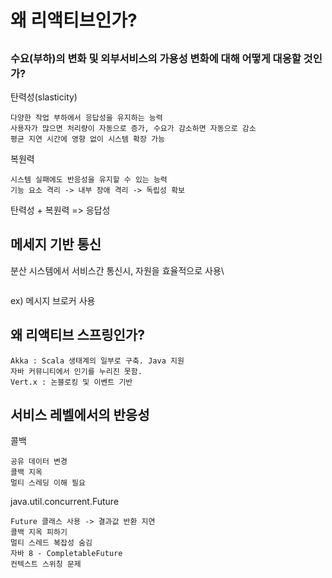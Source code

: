# 왜 리액티브인가?

## &#x20;<a href="#undefined" id="undefined"></a>

### 수요(부하)의 변화 및 외부서비스의 가용성 변화에 대해 어떻게 대응할 것인가?

탄력성(slasticity)

```
다양한 작업 부하에서 응답성을 유지하는 능력
사용자가 많으면 처리량이 자동으로 증가, 수요가 감소하면 자동으로 감소
평균 지연 시간에 영향 없이 시스템 확장 가능
```

복원력

```
시스템 실패에도 반응성을 유지할 수 있는 능력
기능 요소 격리 -> 내부 장애 격리 -> 독립성 확보
```

탄력성 + 복원력 => 응답성

## 메세지 기반 통신 <a href="#undefined" id="undefined"></a>

분산 시스템에서 서비스간 통신시, 자원을 효율적으로 사용\


<figure><img src="https://velog.velcdn.com/images/garin0112/post/c981439d-9130-4fb3-b38d-6b13d0f50b6c/image.png" alt=""><figcaption></figcaption></figure>

ex) 메시지 브로커 사용

## 왜 리액티브 스프링인가? <a href="#undefined" id="undefined"></a>

```
Akka : Scala 생태계의 일부로 구축. Java 지원
자바 커뮤니티에서 인기를 누리진 못함.
Vert.x : 논블로킹 및 이벤트 기반
```

## 서비스 레벨에서의 반응성 <a href="#undefined" id="undefined"></a>

콜백

```
공유 데이터 변경
콜백 지옥
멀티 스레딩 이해 필요
```

java.util.concurrent.Future

```
Future 클래스 사용 -> 결과값 반환 지연
콜백 지옥 피하기
멀티 스레드 복잡성 숨김
자바 8 - CompletableFuture
컨텍스트 스위칭 문제
```

